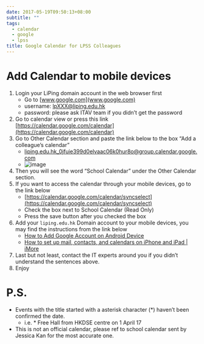 ```yaml
---
date: 2017-05-19T09:50:13+08:00
subtitle: ""
tags:
  - calendar
  - google
  - lpss
title: Google Calendar for LPSS Colleagues
---
```


# Add Calendar to mobile devices

1. Login your LiPing domain account in the web browser first
    * Go to [www.google.com](www.google.com)
    * username: lpXXX@liping.edu.hk
    * password: please ask ITAV team if you didn’t get the password
2. Go to calendar view or press this link [https://calendar.google.com/calendar](https://calendar.google.com/calendar)
3. Go to Other Calendar section and paste the link below to the box “Add a colleague’s calendar”
    * liping.edu.hk_0jfuie399d0elvaac06k0hur8o@group.calendar.google.com
    * ![image](./01.png)
4. Then you will see the word “School Calendar” under the Other Calendar section.
5. If you want to access the calendar through your mobile devices, go to the link below
    * [https://calendar.google.com/calendar/syncselect](https://calendar.google.com/calendar/syncselect)
    * Check the box next to School Calendar (Read Only)
    * Press the save button after you checked the box
6. Add your `liping.edu.hk` Domain account to your mobile devices, you may find the instructions from the link below
    * [How to Add Google Account on Android Device](https://www.recovery-android.com/add-google-account-on-android.html)
    * [How to set up mail, contacts, and calendars on iPhone and iPad | iMore](http://www.imore.com/how-to-set-up-mail-contacts-calendars-iphone-ipad#Gmail)
7. Last but not least, contact the IT experts around you if you didn’t understand the sentences above.
8. Enjoy

# P.S.

* Events with the title started with a asterisk character (\*) haven’t been confirmed the date.
  * i.e.  \* Free Hall from HKDSE centre on 1 April 17
* This is not an official calendar, please ref to school calendar sent by Jessica Kan for the most accurate one.
